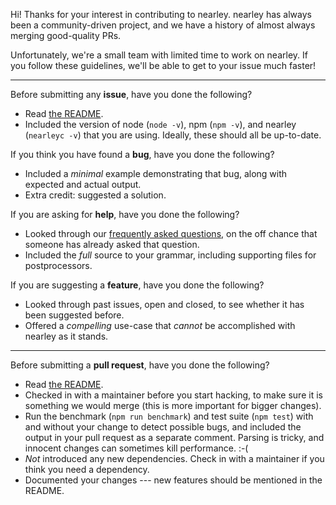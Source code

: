 Hi! Thanks for your interest in contributing to nearley. nearley has always
been a community-driven project, and we have a history of almost always merging
good-quality PRs.

Unfortunately, we're a small team with limited time to work on nearley. If you
follow these guidelines, we'll be able to get to your issue much faster!

---

Before submitting any **issue**, have you done the following?
* Read [the
  README](https://github.com/Hardmath123/nearley/blob/master/README.md).
* Included the version of node (`node -v`), npm (`npm -v`), and nearley
  (`nearleyc -v`) that you are using. Ideally, these should all be up-to-date.

If you think you have found a **bug**, have you done the following?
* Included a _minimal_ example demonstrating that bug, along with expected and
  actual output.
* Extra credit: suggested a solution.

If you are asking for **help**, have you done the following?
* Looked through our [frequently asked
  questions](https://github.com/Hardmath123/nearley/issues?utf8=✓&q=label%3Aquestion),
  on the off chance that someone has already asked that question.
* Included the _full_ source to your grammar, including supporting files for
  postprocessors.

If you are suggesting a **feature**, have you done the following?
* Looked through past issues, open and closed, to see whether it has been
  suggested before.
* Offered a _compelling_ use-case that _cannot_ be accomplished with nearley as
  it stands.

---

Before submitting a **pull request**, have you done the following?
* Read [the
  README](https://github.com/Hardmath123/nearley/blob/master/README.md).
* Checked in with a maintainer before you start hacking, to make sure it is
  something we would merge (this is more important for bigger changes).
* Run the benchmark (`npm run benchmark`) and test suite (`npm test`) with and
  without your change to detect possible bugs, and included the output in your
  pull request as a separate comment. Parsing is tricky, and innocent changes
  can sometimes kill performance. :-(
* _Not_ introduced any new dependencies. Check in with a maintainer if you
  think you need a dependency.
* Documented your changes --- new features should be mentioned in the README.
